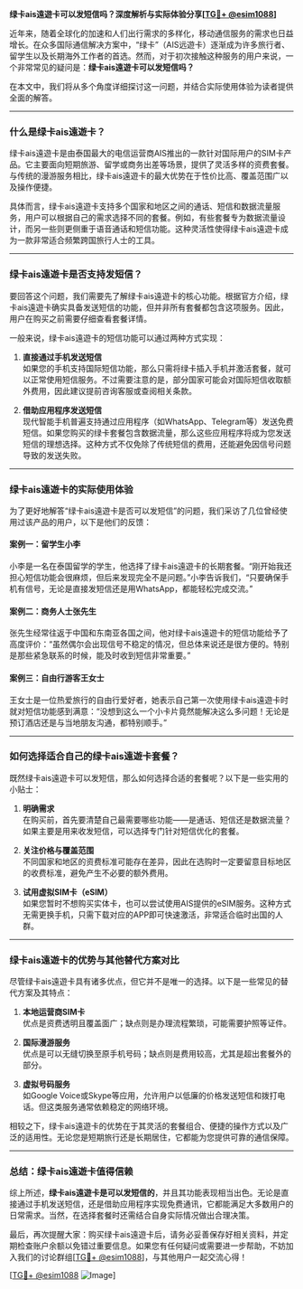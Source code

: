 **绿卡ais遠遊卡可以发短信吗？深度解析与实际体验分享[[TG💪+ @esim1088](https://t.me/s/esim1088)]**

近年来，随着全球化的加速和人们出行需求的多样化，移动通信服务的需求也日益增长。在众多国际通信解决方案中，“绿卡”（AIS远遊卡）逐渐成为许多旅行者、留学生以及长期海外工作者的首选。然而，对于初次接触这种服务的用户来说，一个非常常见的疑问是：**绿卡ais遠遊卡可以发短信吗？**

在本文中，我们将从多个角度详细探讨这一问题，并结合实际使用体验为读者提供全面的解答。

---

### **什么是绿卡ais遠遊卡？**

绿卡ais遠遊卡是由泰国最大的电信运营商AIS推出的一款针对国际用户的SIM卡产品。它主要面向短期旅游、留学或商务出差等场景，提供了灵活多样的资费套餐。与传统的漫游服务相比，绿卡ais遠遊卡的最大优势在于性价比高、覆盖范围广以及操作便捷。

具体而言，绿卡ais遠遊卡支持多个国家和地区之间的通话、短信和数据流量服务，用户可以根据自己的需求选择不同的套餐。例如，有些套餐专为数据流量设计，而另一些则更侧重于语音通话和短信功能。这种灵活性使得绿卡ais遠遊卡成为一款非常适合频繁跨国旅行人士的工具。

---

### **绿卡ais遠遊卡是否支持发短信？**

要回答这个问题，我们需要先了解绿卡ais遠遊卡的核心功能。根据官方介绍，绿卡ais遠遊卡确实具备发送短信的功能，但并非所有套餐都包含这项服务。因此，用户在购买之前需要仔细查看套餐详情。

一般来说，绿卡ais遠遊卡的短信功能可以通过两种方式实现：

1. **直接通过手机发送短信**  
   如果您的手机支持国际短信功能，那么只需将绿卡插入手机并激活套餐，就可以正常使用短信服务。不过需要注意的是，部分国家可能会对国际短信收取额外费用，因此建议提前咨询客服或查阅相关条款。

2. **借助应用程序发送短信**  
   现代智能手机普遍支持通过应用程序（如WhatsApp、Telegram等）发送免费短信。如果您购买的绿卡套餐包含数据流量，那么这些应用程序将成为您发送短信的理想选择。这种方式不仅免除了传统短信的费用，还能避免因信号问题导致的发送失败。

---

### **绿卡ais遠遊卡的实际使用体验**

为了更好地解答“绿卡ais遠遊卡是否可以发短信”的问题，我们采访了几位曾经使用过该产品的用户，以下是他们的反馈：

#### **案例一：留学生小李**
小李是一名在泰国留学的学生，他选择了绿卡ais遠遊卡的长期套餐。“刚开始我还担心短信功能会很麻烦，但后来发现完全不是问题。”小李告诉我们，“只要确保手机有信号，无论是直接发短信还是用WhatsApp，都能轻松完成交流。”

#### **案例二：商务人士张先生**
张先生经常往返于中国和东南亚各国之间，他对绿卡ais遠遊卡的短信功能给予了高度评价：“虽然偶尔会出现信号不稳定的情况，但总体来说还是很方便的。特别是那些紧急联系的时候，能及时收到短信非常重要。”

#### **案例三：自由行游客王女士**
王女士是一位热爱旅行的自由行爱好者，她表示自己第一次使用绿卡ais遠遊卡时就对短信功能感到满意：“没想到这么一个小卡片竟然能解决这么多问题！无论是预订酒店还是与当地朋友沟通，都特别顺手。”

---

### **如何选择适合自己的绿卡ais遠遊卡套餐？**

既然绿卡ais遠遊卡可以发短信，那么如何选择合适的套餐呢？以下是一些实用的小贴士：

1. **明确需求**  
   在购买前，首先要清楚自己最需要哪些功能——是通话、短信还是数据流量？如果主要是用来收发短信，可以选择专门针对短信优化的套餐。

2. **关注价格与覆盖范围**  
   不同国家和地区的资费标准可能存在差异，因此在选购时一定要留意目标地区的收费标准，避免产生不必要的额外费用。

3. **试用虚拟SIM卡（eSIM）**  
   如果您暂时不想购买实体卡，也可以尝试使用AIS提供的eSIM服务。这种方式无需更换手机，只需下载对应的APP即可快速激活，非常适合临时出国的人群。

---

### **绿卡ais遠遊卡的优势与其他替代方案对比**

尽管绿卡ais遠遊卡具有诸多优点，但它并不是唯一的选择。以下是一些常见的替代方案及其特点：

1. **本地运营商SIM卡**  
   优点是资费透明且覆盖面广；缺点则是办理流程繁琐，可能需要护照等证件。

2. **国际漫游服务**  
   优点是可以无缝切换至原手机号码；缺点则是费用较高，尤其是超出套餐外的部分。

3. **虚拟号码服务**  
   如Google Voice或Skype等应用，允许用户以低廉的价格发送短信和拨打电话。但这类服务通常依赖稳定的网络环境。

相较之下，绿卡ais遠遊卡的优势在于其灵活的套餐组合、便捷的操作方式以及广泛的适用性。无论您是短期旅行还是长期居住，它都能为您提供可靠的通信保障。

---

### **总结：绿卡ais遠遊卡值得信赖**

综上所述，**绿卡ais遠遊卡是可以发短信的**，并且其功能表现相当出色。无论是直接通过手机发送短信，还是借助应用程序实现免费通讯，它都能满足大多数用户的日常需求。当然，在选择套餐时还需结合自身实际情况做出合理决策。

最后，再次提醒大家：购买绿卡ais遠遊卡后，请务必妥善保存好相关资料，并定期检查账户余额以免错过重要信息。如果您有任何疑问或需要进一步帮助，不妨加入我们的讨论群组[[TG💪+ @esim1088](https://t.me/s/esim1088)]，与其他用户一起交流心得！

[[TG💪+ @esim1088](https://t.me/s/esim1088) ![Image](https://i.postimg.cc/4NQfJmqS/Snipaste-2025-05-13-00-14-12.png)]